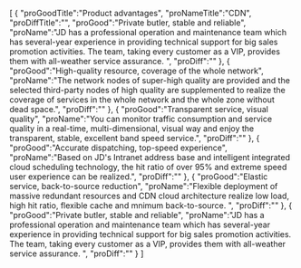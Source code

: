 [
	{
		"proGoodTitle":"Product advantages",
		"proNameTitle":"CDN",
		"proDiffTitle":"",
		"proGood":"Private butler, stable and reliable",
		"proName":"JD has a professional operation and maintenance team which has several-year experience in providing technical support for big sales promotion activities. The team, taking every customer as a VIP, provides them with all-weather service assurance. ",
		"proDiff":""
	},
	{
		"proGood":"High-quality resource, coverage of the whole network",
		"proName":"The network nodes of super-high quality are provided and the selected third-party nodes of high quality are supplemented to realize the coverage of services in the whole network and the whole zone without dead space.",
		"proDiff":""
	},
	{
		"proGood":"Transparent service, visual quality",
		"proName":"You can monitor traffic consumption and service quality in a real-time, multi-dimensional, visual way and enjoy the transparent, stable, excellent band speed service.",
		"proDiff":""
	},
	{
		"proGood":"Accurate dispatching, top-speed experience",
		"proName":"Based on JD's Intranet address base and intelligent integrated cloud scheduling technology, the hit ratio of over 95% and extreme speed user experience can be realized.",
		"proDiff":""
	},
	{
		"proGood":"Elastic service, back-to-source reduction",
		"proName":"Flexible deployment of massive redundant resources and CDN cloud architecture realize low load, high hit ratio, flexible cache and mnimum back-to-source. ",
		"proDiff":""
	},
	{
		"proGood":"Private butler, stable and reliable",
		"proName":"JD has a professional operation and maintenance team which has several-year experience in providing technical support for big sales promotion activities. The team, taking every customer as a VIP, provides them with all-weather service assurance. ",
		"proDiff":""
	}
]